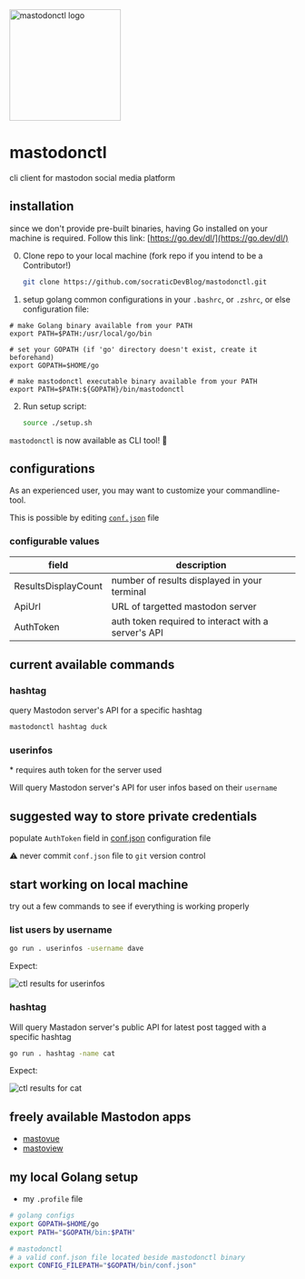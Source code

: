 <img src="img/mastodonctl.png" alt="mastodonctl logo" width="196" height="196"/>

# mastodonctl

cli client for mastodon social media platform

## installation

since we don't provide pre-built binaries, having Go installed on your machine
is required. Follow this link: [https://go.dev/dl/](https://go.dev/dl/)

0. Clone repo to your local machine (fork repo if you intend to be a Contributor!)
    ```bash
    git clone https://github.com/socraticDevBlog/mastodonctl.git
    ```

1. setup golang common configurations in your `.bashrc`, or `.zshrc`, or else configuration file:

```
# make Golang binary available from your PATH
export PATH=$PATH:/usr/local/go/bin

# set your GOPATH (if 'go' directory doesn't exist, create it beforehand)
export GOPATH=$HOME/go

# make mastodonctl executable binary available from your PATH
export PATH=$PATH:${GOPATH}/bin/mastodonctl
```

2. Run setup script:
    ```bash
    source ./setup.sh
    ```

`mastodonctl` is now available as CLI tool! 🚀

## configurations

As an experienced user, you may want to customize your commandline-tool.

This is possible by editing [`conf.json`](conf.json) file

### configurable values

| field               | description                                         |
| ------------------- | --------------------------------------------------- |
| ResultsDisplayCount | number of results displayed in your terminal        |
| ApiUrl              | URL of targetted mastodon server                    |
| AuthToken           | auth token required to interact with a server's API |

## current available commands

### hashtag

query Mastodon server's API for a specific hashtag

```bash
mastodonctl hashtag duck
```

### userinfos

\* requires auth token for the server used

Will query Mastodon server's API for user infos based on their `username`


## suggested way to store private credentials

populate `AuthToken` field in [conf.json](conf.json) configuration file

⚠️ never commit `conf.json` file to `git` version control

## start working on local machine

try out a few commands to see if everything is working properly

### list users by username
```bash
go run . userinfos -username dave
```

Expect:

<img src="img/userinfos.PNG" alt="ctl results for userinfos"/>

### hashtag

Will query Mastadon server's public API for latest post tagged with a specific hashtag

```bash
go run . hashtag -name cat
```

Expect:

<img src="img/tablemastodon.png" alt="ctl results for cat"/>

## freely available Mastodon apps

- [mastovue](https://mastovue.glitch.me/#/vis.social/federated/duck)
- [mastoview](http://www.unmung.com/mastoview)

## my local Golang setup

* my `.profile` file
```bash
# golang configs
export GOPATH=$HOME/go
export PATH="$GOPATH/bin:$PATH"

# mastodonctl
# a valid conf.json file located beside mastodonctl binary
export CONFIG_FILEPATH="$GOPATH/bin/conf.json"
```